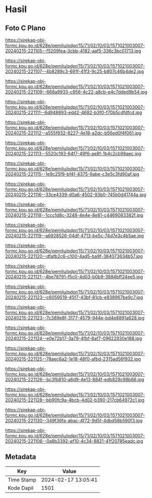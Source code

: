 # Hasil

## Foto C Plano

https://sirekap-obj-formc.kpu.go.id/628e/pemilu/pdpr/15/71/02/10/03/1571021003007-20240215-221105--f5209fea-3cbb-4182-aaf5-336c3bc01713.jpg

https://sirekap-obj-formc.kpu.go.id/628e/pemilu/pdpr/15/71/02/10/03/1571021003007-20240215-221107--4b8289c3-691f-41f3-9c25-b807c46b4de2.jpg

https://sirekap-obj-formc.kpu.go.id/628e/pemilu/pdpr/15/71/02/10/03/1571021003007-20240215-221109--668a9933-c956-4c22-a8cb-e4c7dded9b54.jpg

https://sirekap-obj-formc.kpu.go.id/628e/pemilu/pdpr/15/71/02/10/03/1571021003007-20240215-221111--6d948893-edd2-4682-b3f0-f70b5cdfdfcd.jpg

https://sirekap-obj-formc.kpu.go.id/628e/pemilu/pdpr/15/71/02/10/03/1571021003007-20240215-221112--a555f932-8227-4e18-a2dc-b56ed0f4f061.jpg

https://sirekap-obj-formc.kpu.go.id/628e/pemilu/pdpr/15/71/02/10/03/1571021003007-20240215-221113--5520c193-64f7-49f6-ae8f-1b4c2cb98aec.jpg

https://sirekap-obj-formc.kpu.go.id/628e/pemilu/pdpr/15/71/02/10/03/1571021003007-20240215-221115--1e9c25f9-bf4f-4375-9abe-c3e5c3fd90af.jpg

https://sirekap-obj-formc.kpu.go.id/628e/pemilu/pdpr/15/71/02/10/03/1571021003007-20240215-221116--33ce4339-d0a6-4502-93b0-745b0d41744a.jpg

https://sirekap-obj-formc.kpu.go.id/628e/pemilu/pdpr/15/71/02/10/03/1571021003007-20240215-221118--1ccc1d8c-3248-4e4e-8e81-c4469083382f.jpg

https://sirekap-obj-formc.kpu.go.id/628e/pemilu/pdpr/15/71/02/10/03/1571021003007-20240215-221119--a6928526-04df-4713-be5c-74d7e3c4b5ae.jpg

https://sirekap-obj-formc.kpu.go.id/628e/pemilu/pdpr/15/71/02/10/03/1571021003007-20240215-221120--dfafb2c6-c100-4ad5-ba9f-384073634b57.jpg

https://sirekap-obj-formc.kpu.go.id/628e/pemilu/pdpr/15/71/02/10/03/1571021003007-20240215-221121--4be78791-f5c0-4d03-b0b9-3884bff24ee5.jpg

https://sirekap-obj-formc.kpu.go.id/628e/pemilu/pdpr/15/71/02/10/03/1571021003007-20240215-221123--c6059519-45f7-43bf-81cb-e838967be9c7.jpg

https://sirekap-obj-formc.kpu.go.id/628e/pemilu/pdpr/15/71/02/10/03/1571021003007-20240215-221123--7c389e8f-3177-4579-944e-bd4e8891a628.jpg

https://sirekap-obj-formc.kpu.go.id/628e/pemilu/pdpr/15/71/02/10/03/1571021003007-20240215-221124--e0e72b17-3a79-4fbf-8af7-09622930e188.jpg

https://sirekap-obj-formc.kpu.go.id/628e/pemilu/pdpr/15/71/02/10/03/1571021003007-20240215-221125--78aec6a2-1e18-48f0-afbd-2315ad56f932.jpg

https://sirekap-obj-formc.kpu.go.id/628e/pemilu/pdpr/15/71/02/10/03/1571021003007-20240215-221126--bc3fb810-a6d9-4e13-884f-edb829c98b66.jpg

https://sirekap-obj-formc.kpu.go.id/628e/pemilu/pdpr/15/71/02/10/03/1571021003007-20240215-221128--bb90fc9a-4bcb-4d02-b390-217cb64972c1.jpg

https://sirekap-obj-formc.kpu.go.id/628e/pemilu/pdpr/15/71/02/10/03/1571021003007-20240215-221130--349f36fa-abac-4f72-9d5f-4dbd58b590f3.jpg

https://sirekap-obj-formc.kpu.go.id/628e/pemilu/pdpr/15/71/02/10/03/1571021003007-20240215-221106--0a8b3392-af10-4c34-8821-41f20785eadc.jpg


## Metadata

| Key        | Value               |
| ---------- | ------------------- |
| Time Stamp | 2024-02-17 13:05:41 |
| Kode Dapil | 1501                |



